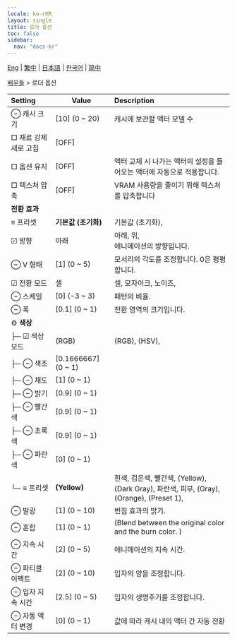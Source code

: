```yaml
---
locale: ko-rKR
layout: single
title: 로더 옵션
toc: false
sidebar:
  nav: "docs-kr"
---
```

[Eng](/dancexr/menu/2025.4/actors/loader_options) | [繁中](/tw/dancexr/menu/2025.4/actors/loader_options) | [日本語](/jp/dancexr/menu/2025.4/actors/loader_options) | [한국어](/kr/dancexr/menu/2025.4/actors/loader_options) | [简中](/zh/dancexr/menu/2025.4/actors/loader_options)

[배우들](../menu#배우들) > 로더 옵션



| Setting | Value | Description |
| :--- | --- | :--- |
|  ⊖ 캐시 크기| [10] (0 ~ 20) | 캐시에 보관할 액터 모델 수
|  □ 재료 강제 새로 고침| [OFF] | 
|  □ 옵션 유지| [OFF] | 액터 교체 시 나가는 액터의 설정을 들어오는 액터에 자동으로 적용합니다.
|  □ 텍스처 압축| [OFF] | VRAM 사용량을 줄이기 위해 텍스처를 압축합니다
|  **전환 효과**|| 
|  ≡ 프리셋| **기본값 (초기화)** | 기본값 (초기화),  |
| ☑ 방향| 아래 | 아래, 위, <br/>애니메이션의 방향입니다.
|  ⊖ V 형태| [1] (0 ~ 5) | 모서리의 각도를 조정합니다. 0은 평평합니다.
| ☑ 전환 모드| 셀 | 셀, 모자이크, 노이즈, 
|  ⊖ 스케일| [0] (-3 ~ 3) | 패턴의 비율.
|  ⊖ 폭| [0.1] (0 ~ 1) | 전환 영역의 크기입니다.
|  ⚙️ **색상**| | 
| ├─ ☑ 색상 모드| (RGB) | (RGB), (HSV), 
| ├─ ⊖ 색조| [0.1666667] (0 ~ 1) | 
| ├─ ⊖ 채도| [1] (0 ~ 1) | 
| ├─ ⊖ 밝기| [0.9] (0 ~ 1) | 
| ├─ ⊖ 빨간색| [0.9] (0 ~ 1) | 
| ├─ ⊖ 초록색| [0.9] (0 ~ 1) | 
| ├─ ⊖ 파란색| [0] (0 ~ 1) | 
| └─ ≡ 프리셋| **(Yellow)** | 흰색, 검은색, 빨간색, (Yellow), (Dark Gray), 파란색, 피부, (Gray), (Orange), (Preset 1),  |
|  ⊖ 발광| [1] (0 ~ 10) | 번짐 효과의 밝기.
|  ⊖ 혼합| [1] (0 ~ 1) | (Blend between the original color and the burn color. )
|  ⊖ 지속 시간| [2] (0 ~ 5) | 애니메이션의 지속 시간.
|  ⊖ 파티클 이펙트| [2] (0 ~ 10) | 입자의 양을 조정합니다.
|  ⊖ 입자 지속 시간| [2.5] (0 ~ 5) | 입자의 생명주기를 조정합니다.
|  ⊖ 자동 액터 변경| [0] (0 ~ 1) | 값에 따라 캐시 내의 액터 간 자동 전환
